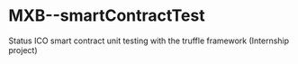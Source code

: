 # MXB--smartContractTest
Status ICO smart contract unit testing with the truffle framework (Internship project)
